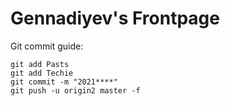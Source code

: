 # Gennadiyev's Frontpage

Git commit guide:

```git
git add Pasts
git add Techie
git commit -m "2021****"
git push -u origin2 master -f
```
